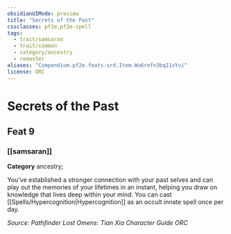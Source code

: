 ```yaml
---
obsidianUIMode: preview
title: "Secrets of the Past"
cssclasses: pf2e,pf2e-spell
tags:
  - trait/samsaran
  - trait/common
  - category/ancestry
  - remaster
aliases: "Compendium.pf2e.feats-srd.Item.Wu6refn3bqI1vYvi"
license: ORC
---
```

# Secrets of the Past
## Feat 9
### [[samsaran]]

**Category** ancestry; 




You've established a stronger connection with your past selves and can play out the memories of your lifetimes in an instant, helping you draw on knowledge that lives deep within your mind. You can cast [[Spells/Hypercognition|Hypercognition]] as an occult innate spell once per day.

*Source: Pathfinder Lost Omens: Tian Xia Character Guide*
*ORC*
